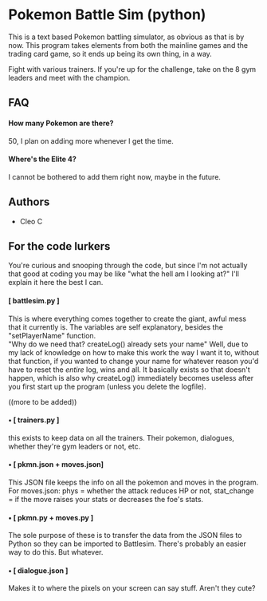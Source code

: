 
# Pokemon Battle Sim (python)
This is a text based Pokemon battling simulator, as obvious as that is by now. This program takes elements from both the mainline games and the trading card game, so it ends up being its own thing, in a way.

Fight with various trainers. If you're up for the challenge, take on the 8 gym leaders and meet with the champion. 


## FAQ

#### How many Pokemon are there?

50, I plan on adding more whenever I get the time.

#### Where's the Elite 4?

I cannot be bothered to add them right now, maybe in the future.


## Authors

- Cleo C


## For the code lurkers
You're curious and snooping through the code, but since I'm not actually that good at coding you may be like "what the hell am I looking at?" I'll explain it here the best I can.

#### [ battlesim.py ]
This is where everything comes together to create the giant, awful mess that it currently is. The variables are self explanatory, besides the "setPlayerName" function.  
"Why do we need that? createLog() already sets your name" Well, due to my lack of knowledge on how to make this work the way I want it to, without that function, if you wanted to change your name for whatever reason you'd have to reset the *entire* log, wins and all. It basically exists so that doesn't happen, which is also why createLog() immediately becomes useless after you first start up the program (unless you delete the logfile).

((more to be added))

#### • [ trainers.py ]
this exists to keep data on all the trainers. Their pokemon, dialogues, whether they're gym leaders or not, etc.

#### • [ pkmn.json + moves.json]
This JSON file keeps the info on all the pokemon and moves in the program. For moves.json: phys = whether the attack reduces HP or not, stat_change = if the move raises your stats or decreases the foe's stats.

#### • [ pkmn.py + moves.py ]
The sole purpose of these is to transfer the data from the JSON files to Python so they can be imported to Battlesim. There's probably an easier way to do this. But whatever.

#### • [ dialogue.json ]
Makes it to where the pixels on your screen can say stuff. Aren't they cute?
